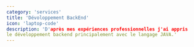 ```yaml
---
category: 'services'
title: 'Dévoloppement BackEnd'
icon: 'laptop-code'
description: 'D'après mes expériences professionnelles j'ai appris
le développement backend principalement avec le langage JAVA.'
---
```

